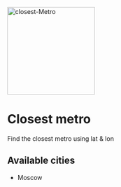 <img src="https://i.ibb.co/TLmCTxL/closest-Metro.png" alt="closest-Metro" width="200" border="0"></img>
# Closest metro
Find the closest metro using lat & lon
## Available cities
- Moscow